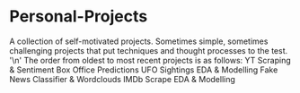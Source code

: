 # Personal-Projects
A collection of self-motivated projects. Sometimes simple, sometimes challenging projects that put techniques and thought processes to the test. '\n'
The order from oldest to most recent projects is as follows:
YT Scraping & Sentiment
Box Office Predictions
UFO Sightings EDA & Modelling
Fake News Classifier & Wordclouds
IMDb Scrape EDA & Modelling

